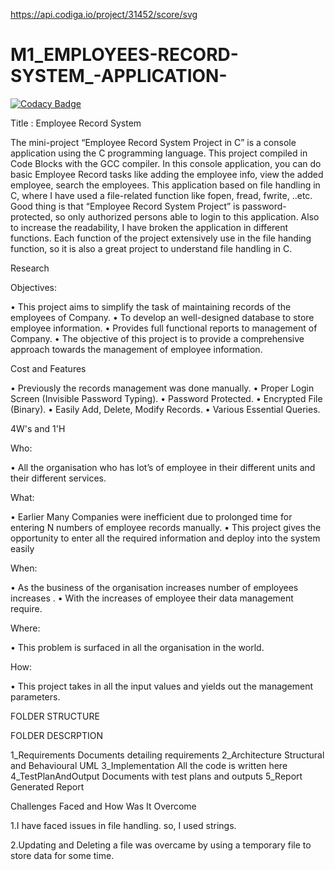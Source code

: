 https://api.codiga.io/project/31452/score/svg


# M1_EMPLOYEES-RECORD-SYSTEM_-APPLICATION-
[![Codacy Badge](https://app.codacy.com/project/badge/Grade/317d38e2946a46c8ae185f7a6ca625ad)](https://www.codacy.com/gh/Aravindh118/M1_EMPLOYEES-RECORD-SYSTEM_-APPLICATION-/dashboard?utm_source=github.com&amp;utm_medium=referral&amp;utm_content=Aravindh118/M1_EMPLOYEES-RECORD-SYSTEM_-APPLICATION-&amp;utm_campaign=Badge_Grade)


Title : Employee Record System

The mini-project “Employee Record System Project in C” is a console application using the C programming language. This project compiled in Code Blocks with the GCC compiler. In this console application, you can do basic Employee Record tasks like adding the employee info, view the added employee, search the employees. This application based on file handling in C, where I have used a file-related function like fopen, fread, fwrite, ..etc. Good thing is that “Employee Record System Project” is password-protected, so only authorized persons able to login to this application. Also to increase the readability, I have broken the application in different functions. Each function of the project extensively use in the file handing function, so it is also a great project to understand file handling in C.

Research

Objectives:

• This project aims to simplify the task of maintaining records of the employees of Company. • To develop an well-designed database to store employee information. • Provides full functional reports to management of Company. • The objective of this project is to provide a comprehensive approach towards the management of employee information.

Cost and Features

• Previously the records management was done manually. • Proper Login Screen (Invisible Password Typing). • Password Protected. • Encrypted File (Binary). • Easily Add, Delete, Modify Records. • Various Essential Queries.

4W's and 1'H

Who:

• All the organisation who has lot’s of employee in their different units and their different services.

What:

• Earlier Many Companies were inefficient due to prolonged time for entering N numbers of employee records manually. • This project gives the opportunity to enter all the required information and deploy into the system easily

When:

• As the business of the organisation increases number of employees increases . • With the increases of employee their data management require.

Where:

• This problem is surfaced in all the organisation in the world.

How:

• This project takes in all the input values and yields out the management parameters.

FOLDER STRUCTURE

FOLDER	DESCRPTION

1_Requirements	Documents detailing requirements
2_Architecture	Structural and Behavioural UML
3_Implementation	All the code is written here
4_TestPlanAndOutput	Documents with test plans and outputs
5_Report	Generated Report


Challenges Faced and How Was It Overcome

1.I have faced issues in file handling. so, I used strings.

2.Updating and Deleting a file was overcame by using a temporary file to store data for some time.
